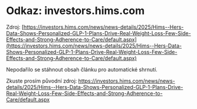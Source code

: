 # Odkaz: investors.hims.com

Zdroj: [https://investors.hims.com/news/news-details/2025/Hims--Hers-Data-Shows-Personalized-GLP-1-Plans-Drive-Real-Weight-Loss-Few-Side-Effects-and-Strong-Adherence-to-Care/default.aspx](https://investors.hims.com/news/news-details/2025/Hims--Hers-Data-Shows-Personalized-GLP-1-Plans-Drive-Real-Weight-Loss-Few-Side-Effects-and-Strong-Adherence-to-Care/default.aspx)

Nepodařilo se stáhnout obsah článku pro automatické shrnutí.

Zkuste prosím původní zdroj: https://investors.hims.com/news/news-details/2025/Hims--Hers-Data-Shows-Personalized-GLP-1-Plans-Drive-Real-Weight-Loss-Few-Side-Effects-and-Strong-Adherence-to-Care/default.aspx


